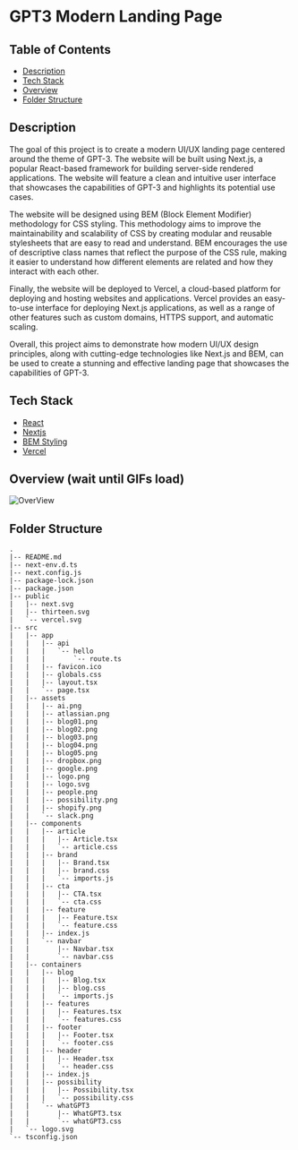 # GPT3 Modern Landing Page

## Table of Contents

- [Description](#description)
- [Tech Stack](#tech-stack)
- [Overview](#overview-wait-until-gifs-load)
- [Folder Structure](#folder-structure)

## Description

The goal of this project is to create a modern UI/UX landing page centered around the theme of GPT-3. The website will be built using Next.js, a popular React-based framework for building server-side rendered applications. The website will feature a clean and intuitive user interface that showcases the capabilities of GPT-3 and highlights its potential use cases.

The website will be designed using BEM (Block Element Modifier) methodology for CSS styling. This methodology aims to improve the maintainability and scalability of CSS by creating modular and reusable stylesheets that are easy to read and understand. BEM encourages the use of descriptive class names that reflect the purpose of the CSS rule, making it easier to understand how different elements are related and how they interact with each other.

Finally, the website will be deployed to Vercel, a cloud-based platform for deploying and hosting websites and applications. Vercel provides an easy-to-use interface for deploying Next.js applications, as well as a range of other features such as custom domains, HTTPS support, and automatic scaling.

Overall, this project aims to demonstrate how modern UI/UX design principles, along with cutting-edge technologies like Next.js and BEM, can be used to create a stunning and effective landing page that showcases the capabilities of GPT-3.

## Tech Stack

- [React](https://reactjs.org/)
- [Nextjs](https://nextjs.org/)
- [BEM Styling](https://getbem.com/introduction/)
- [Vercel](https://vercel.com/docs)

## Overview (wait until GIFs load)

![OverView](https://user-images.githubusercontent.com/72515147/226180166-b0f600cf-9297-4166-9152-d97452f30ffc.gif)

## Folder Structure
```
.
|-- README.md        
|-- next-env.d.ts    
|-- next.config.js   
|-- package-lock.json
|-- package.json     
|-- public
|   |-- next.svg     
|   |-- thirteen.svg 
|   `-- vercel.svg
|-- src
|   |-- app
|   |   |-- api
|   |   |   `-- hello       
|   |   |       `-- route.ts
|   |   |-- favicon.ico     
|   |   |-- globals.css     
|   |   |-- layout.tsx
|   |   `-- page.tsx
|   |-- assets
|   |   |-- ai.png
|   |   |-- atlassian.png
|   |   |-- blog01.png
|   |   |-- blog02.png
|   |   |-- blog03.png
|   |   |-- blog04.png
|   |   |-- blog05.png
|   |   |-- dropbox.png
|   |   |-- google.png
|   |   |-- logo.png
|   |   |-- logo.svg
|   |   |-- people.png
|   |   |-- possibility.png
|   |   |-- shopify.png
|   |   `-- slack.png
|   |-- components
|   |   |-- article
|   |   |   |-- Article.tsx
|   |   |   `-- article.css
|   |   |-- brand
|   |   |   |-- Brand.tsx
|   |   |   |-- brand.css
|   |   |   `-- imports.js
|   |   |-- cta
|   |   |   |-- CTA.tsx
|   |   |   `-- cta.css
|   |   |-- feature
|   |   |   |-- Feature.tsx
|   |   |   `-- feature.css
|   |   |-- index.js
|   |   `-- navbar
|   |       |-- Navbar.tsx
|   |       `-- navbar.css
|   |-- containers
|   |   |-- blog
|   |   |   |-- Blog.tsx
|   |   |   |-- blog.css
|   |   |   `-- imports.js
|   |   |-- features
|   |   |   |-- Features.tsx
|   |   |   `-- features.css
|   |   |-- footer
|   |   |   |-- Footer.tsx
|   |   |   `-- footer.css
|   |   |-- header
|   |   |   |-- Header.tsx
|   |   |   `-- header.css
|   |   |-- index.js
|   |   |-- possibility
|   |   |   |-- Possibility.tsx
|   |   |   `-- possibility.css
|   |   `-- whatGPT3
|   |       |-- WhatGPT3.tsx
|   |       `-- whatGPT3.css
|   `-- logo.svg
`-- tsconfig.json

```

